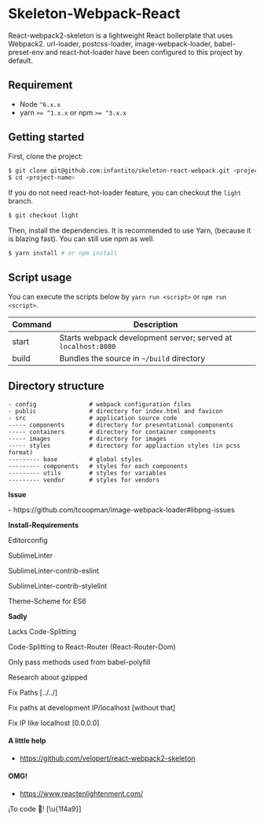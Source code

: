 # Skeleton-Webpack-React

React-webpack2-skeleton is a lightweight React boilerplate that uses Webpack2. url-loader, postcss-loader, image-webpack-loader, babel-preset-env and react-hot-loader have been configured to this project by default.

## Requirement

- Node `^6.x.x`
- yarn `>= ^1.x.x` or npm `>= ^3.x.x` 

## Getting started

First, clone the project:

```bash
$ git clone git@github.com:infantito/skeleton-react-webpack.git <project-name>
$ cd <project-name>
```

If you do not need react-hot-loader feature, you can checkout the `light` branch.
```bash
$ git checkout light
```

Then, install the dependencies. It is recommended to use Yarn, (because it is blazing fast). You can still use npm as well.

```bash
$ yarn install # or npm install
```

## Script usage

You can execute the scripts below by `yarn run <script>` or `npm run <script>`.

| Command | Description                                                   |
|---------|---------------------------------------------------------------|
| start   | Starts webpack development server; served at `localhost:8080` |
| build   | Bundles the source in `~/build` directory                     |

## Directory structure

```
- config               # webpack configuration files
- public               # directory for index.html and favicon
- src                  # application source code 
----- components       # directory for presentational components
----- containers       # directory for container components
----- images           # directory for images
----- styles           # directory for appliaction styles (in pcss format)
--------- base         # global styles
--------- components   # styles for each components
--------- utils        # styles for variables
--------- vendor       # styles for vendors
```

<summary><strong>Issue</strong></summary>
<p>- https://github.com/tcoopman/image-webpack-loader#libpng-issues</p>

<summary><strong>Install-Requirements</strong></summary>
<p>Editorconfig</p>
<p>SublimeLinter</p>
<p>SublimeLinter-contrib-eslint</p>
<p>SublimeLinter-contrib-stylelint</p>
<p>Theme-Scheme for ES6</p>

<summary><strong>Sadly</strong></summary>

<p>Lacks Code-Splitting</p>
<p>Code-Splitting to React-Router (React-Router-Dom)</p>
<p>Only pass methods used from babel-polyfill</p>
<p>Research about gzipped</p>
<p>Fix Paths [../../]</p>
<p>Fix paths at development IP/localhost [without that]</p>
<p>Fix IP like localhost [0.0.0.0]</p>

#### A little help
* https://github.com/velopert/react-webpack2-skeleton

#### OMG!
* https://www.reactenlightenment.com/

<p>¡To code 💩! [\u{1f4a9}]</p>
